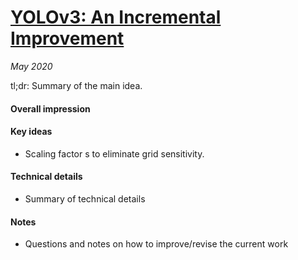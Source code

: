 # [YOLOv3: An Incremental Improvement](https://pjreddie.com/media/files/papers/YOLOv3.pdf)

_May 2020_

tl;dr: Summary of the main idea.

#### Overall impression


#### Key ideas
- Scaling factor s to eliminate grid sensitivity.

#### Technical details
- Summary of technical details

#### Notes
- Questions and notes on how to improve/revise the current work  

